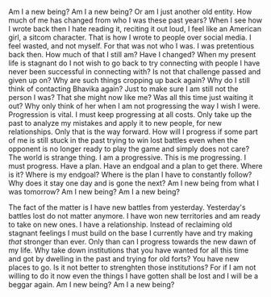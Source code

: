 Am I a new being? Am I a new being? Or am I just another old entity. How much of me has changed from who I was these past years? When I see how I wrote back then I hate reading it, reciting it out loud, I feel like an American girl, a sitcom character. That is how I wrote to people over social media. I feel wasted, and not myself. For that was not who I was. I was pretentious back then. How much of that I still am? Have I changed? When my present life is stagnant do I not wish to go back to try connecting with people I have never been successful in connecting with? Is not that challenge passed and given up on? Why are such things cropping up back again? Why do I still think of contacting Bhavika again? Just to make sure I am still not the person I was? That she might now like me? Was all this time just waiting it out? Why only think of her when I am not progressing the way I wish I were. 
Progression is vital. I must keep progressing at all costs. Only take up the past to analyze my mistakes and apply it to new people, for new relationships. Only that is the way forward. How will I progress if some part of me is still stuck in the past trying to win lost battles even when the opponent is no longer ready to play the game and simply does not care? The world is strange thing. I am a progressive. This is me progressing. I must progress. Have a plan. Have an endgoal and a plan to get there. Where is it? Where is my endgoal? Where is the plan I have to constantly follow? Why does it stay one day and is gone the next? Am I new being from what I was tomorrow? Am I new being? Am I a new being?   

The fact of the matter is I have new battles from yesterday. Yesterday's battles lost do not matter anymore. I have won new territories and am ready to take on new ones. I have a relationship. Instead of reclaiming old stagnant feelings I must build on the base I currently have and try making _that_ stronger than ever. Only than can I progress towards the new dawn of my life. Why take down institutions that you have wanted for all this time and got by dwelling in the past and trying for old forts? You have new places to go. Is it not better to strenghten those institutions? For if I am not willing to do it now even the things I have gotten shall be lost and I will be a beggar again. Am I new being? Am I a new being?